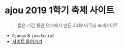 # ajou 2019 1학기 축제 사이트
> 짧은 기간 동안 멋사에서 만든 2019 아주대 축제사이트
- `Django` & `javaScript`
- [사이트 들어가기](http://ajou19-festival.herokuapp.com/)
